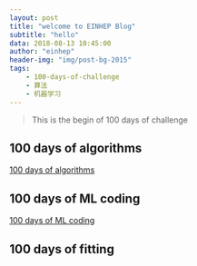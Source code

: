 ```yaml
---
layout: post
title: "welcome to EINHEP Blog"
subtitle: "hello"
data: 2018-08-13 10:45:00
author: "einhep"
header-img: "img/post-bg-2015"
tags:
    - 100-days-of-challenge
    - 算法
    - 机器学习
---
```


> This is the begin of 100 days of challenge

## 100 days of algorithms
[100 days of algorithms](https://github.com/einhep/100days)
## 100 days of ML coding
[100 days of ML coding](https://github.com/einhep/100-Days-Of-ML-Code)
## 100 days of fitting
